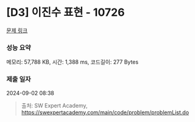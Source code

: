 # [D3] 이진수 표현 - 10726 

[문제 링크](https://swexpertacademy.com/main/code/problem/problemDetail.do?contestProbId=AXRSXf_a9qsDFAXS) 

### 성능 요약

메모리: 57,788 KB, 시간: 1,388 ms, 코드길이: 277 Bytes

### 제출 일자

2024-09-02 08:38



> 출처: SW Expert Academy, https://swexpertacademy.com/main/code/problem/problemList.do